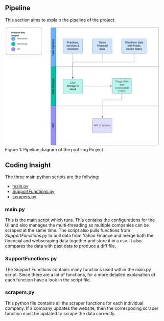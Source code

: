 
## Pipeline

This section aims to explain the pipeline of the project.

![Screenshot](images/profiling_pipeline.png)  
Figure 1: Pipeline diagram of the profiling Project

## Coding Insight

The three main python scripts are the follwing:

- [main.py](#mainpy)
- [SupportFunctions.py](#supportfunctionspy)
- [scrapers.py](#scraperspy)

### main.py
This is the main script which runs. This contains the configurations for the UI and also manages the multi-threading so multiple companies can be scraped at the same time. The script also pulls functions from *SupportFunctions.py* to pull data from Yahoo Finance and merge both the financial and webscraping data together and store it in a csv. It also compares the data with past data to produce a diff file.

### SupportFunctions.py
The Support Functions contains many functions used within the main.py script. Since there are a lot of functions, for a more detailed explanation of each function have a look in the script file.

### scrapers.py
This python file contains all the scraper functions for each individual company. If a company updates the website, then the correspoding scraper function must be updated to scrape the data correctly.